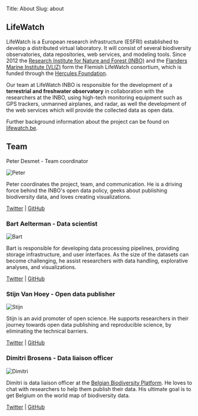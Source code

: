 Title: About
Slug: about

## LifeWatch

LifeWatch is a European research infrastructure (ESFRI) established to develop a distributed virtual laboratory. It will consist of several biodiversity observatories, data repositories, web services, and modeling tools.
Since 2012 the [Research Institute for Nature and Forest (INBO)](http://www.inbo.be/content/homepage_en.asp) and the [Flanders Marine Institute (VLIZ)](http://www.vliz.be/EN/INTRO) form the Flemish LifeWatch consortium, which is funded through the [Hercules Foundation](http://www.herculesstichting.be/in_English/index.php).

Our team at LifeWatch INBO is responsible for the development of a **terrestrial and freshwater observatory** in collaboration with the researchers at the INBO, using high-tech monitoring equipment such as GPS trackers, unmanned airplanes, and radar, as well the development of the web services which will provide the collected data as open data.

Further background information about the project can be found on [lifewatch.be](http://www.lifewatch.be/project).

## Team

<div class="team" markdown="1>

### Peter Desmet - Team coordinator

![Peter](https://avatars0.githubusercontent.com/u/600993?v=3&amp;s=200)

Peter coordinates the project, team, and communication. He is a driving force behind the INBO's open data policy, geeks about publishing biodiversity data, and loves creating visualizations.

[Twitter](https://twitter.com/peterdesmet) | [GitHub](https://github.com/peterdesmet)

### Bart Aelterman - Data scientist

![Bart](https://avatars2.githubusercontent.com/u/2742677?v=3&amp;s=200)

Bart is responsible for developing data processing pipelines, providing storage infrastructure, and user interfaces. As the size of the datasets can become challenging, he assist researchers with data handling, explorative analyses, and visualizations.

[Twitter](https://twitter.com/bartaelterman) | [GitHub](https://github.com/bartaelterman)

### Stijn Van Hoey - Open data publisher

![Stijn](https://avatars3.githubusercontent.com/u/754862?v=3&amp;s=200)

Stijn is an avid promoter of open science. He supports researchers in their journey towards open data publishing and reproducible science, by eliminating the technical barriers.

[Twitter](https://twitter.com/svanhoey) | [GitHub](https://github.com/stijnvanhoey)

### Dimitri Brosens - Data liaison officer

![Dimitri](https://pbs.twimg.com/profile_images/697704395010674688/loMMFKWQ.png)

Dimitri is data liaison officer at the [Belgian Biodiversity Platform](http://www.biodiversity.be). He loves to chat with researchers to help them publish their data. His ultimate goal is to get Belgium on the world map of biodiversity data.

[Twitter](https://twitter.com/dimibro) | [GitHub](https://github.com/dimevil)

</div>
